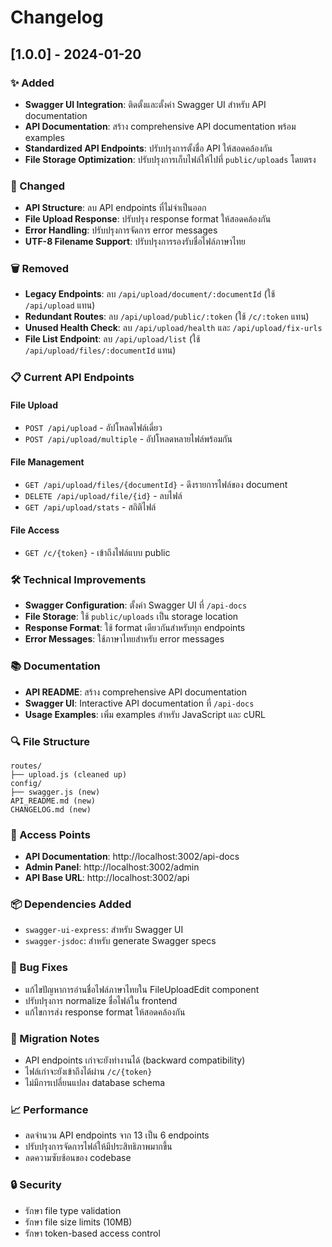 # Changelog

## [1.0.0] - 2024-01-20

### ✨ Added
- **Swagger UI Integration**: ติดตั้งและตั้งค่า Swagger UI สำหรับ API documentation
- **API Documentation**: สร้าง comprehensive API documentation พร้อม examples
- **Standardized API Endpoints**: ปรับปรุงการตั้งชื่อ API ให้สอดคล้องกัน
- **File Storage Optimization**: ปรับปรุงการเก็บไฟล์ให้ไปที่ `public/uploads` โดยตรง

### 🔧 Changed
- **API Structure**: ลบ API endpoints ที่ไม่จำเป็นออก
- **File Upload Response**: ปรับปรุง response format ให้สอดคล้องกัน
- **Error Handling**: ปรับปรุงการจัดการ error messages
- **UTF-8 Filename Support**: ปรับปรุงการรองรับชื่อไฟล์ภาษาไทย

### 🗑️ Removed
- **Legacy Endpoints**: ลบ `/api/upload/document/:documentId` (ใช้ `/api/upload` แทน)
- **Redundant Routes**: ลบ `/api/upload/public/:token` (ใช้ `/c/:token` แทน)
- **Unused Health Check**: ลบ `/api/upload/health` และ `/api/upload/fix-urls`
- **File List Endpoint**: ลบ `/api/upload/list` (ใช้ `/api/upload/files/:documentId` แทน)

### 📋 Current API Endpoints

#### File Upload
- `POST /api/upload` - อัปโหลดไฟล์เดี่ยว
- `POST /api/upload/multiple` - อัปโหลดหลายไฟล์พร้อมกัน

#### File Management
- `GET /api/upload/files/{documentId}` - ดึงรายการไฟล์ของ document
- `DELETE /api/upload/file/{id}` - ลบไฟล์
- `GET /api/upload/stats` - สถิติไฟล์

#### File Access
- `GET /c/{token}` - เข้าถึงไฟล์แบบ public

### 🛠️ Technical Improvements
- **Swagger Configuration**: ตั้งค่า Swagger UI ที่ `/api-docs`
- **File Storage**: ใช้ `public/uploads` เป็น storage location
- **Response Format**: ใช้ format เดียวกันสำหรับทุก endpoints
- **Error Messages**: ใช้ภาษาไทยสำหรับ error messages

### 📚 Documentation
- **API README**: สร้าง comprehensive API documentation
- **Swagger UI**: Interactive API documentation ที่ `/api-docs`
- **Usage Examples**: เพิ่ม examples สำหรับ JavaScript และ cURL

### 🔍 File Structure
```
routes/
├── upload.js (cleaned up)
config/
├── swagger.js (new)
API_README.md (new)
CHANGELOG.md (new)
```

### 🚀 Access Points
- **API Documentation**: http://localhost:3002/api-docs
- **Admin Panel**: http://localhost:3002/admin
- **API Base URL**: http://localhost:3002/api

### 📦 Dependencies Added
- `swagger-ui-express`: สำหรับ Swagger UI
- `swagger-jsdoc`: สำหรับ generate Swagger specs

### 🐛 Bug Fixes
- แก้ไขปัญหาการอ่านชื่อไฟล์ภาษาไทยใน FileUploadEdit component
- ปรับปรุงการ normalize ชื่อไฟล์ใน frontend
- แก้ไขการส่ง response format ให้สอดคล้องกัน

### 🔄 Migration Notes
- API endpoints เก่าจะยังทำงานได้ (backward compatibility)
- ไฟล์เก่าจะยังเข้าถึงได้ผ่าน `/c/{token}`
- ไม่มีการเปลี่ยนแปลง database schema

### 📈 Performance
- ลดจำนวน API endpoints จาก 13 เป็น 6 endpoints
- ปรับปรุงการจัดการไฟล์ให้มีประสิทธิภาพมากขึ้น
- ลดความซับซ้อนของ codebase

### 🔒 Security
- รักษา file type validation
- รักษา file size limits (10MB)
- รักษา token-based access control
